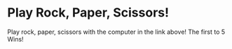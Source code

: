 # Play Rock, Paper, Scissors!

Play rock, paper, scissors with the computer in the link above! The first to 5 Wins! 
